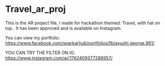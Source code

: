 # Travel_ar_proj
This is the AR project file, I made for hackathon themed: Travel, with hat on top.. It has been approved and is available on Instagram.

You can view my portfolio: 
https://www.facebook.com/sparkarhub/portfolios/fb/ayushi.george.961/

YOU CAN TRY THE FILTER ON IG: 
https://www.instagram.com/ar/1762409377288957/
